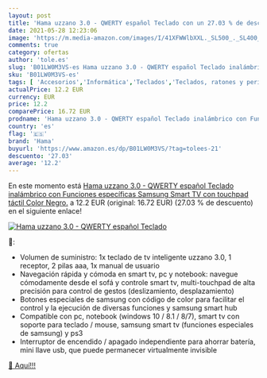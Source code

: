 ```yaml
---
layout: post
title: 'Hama uzzano 3.0 - QWERTY español Teclado con un 27.03 % de descuento'
date: 2021-05-28 12:23:06
image: 'https://m.media-amazon.com/images/I/41XFWWlbXXL._SL500_._SL400_.jpg'
comments: true
category: ofertas
author: 'tole.es'
slug: 'B01LW0M3VS-es Hama uzzano 3.0 - QWERTY español Teclado inalámbrico con...'
sku: 'B01LW0M3VS-es'
tags: [ 'Accesorios','Informática','Teclados','Teclados, ratones y periféricos de entrada','hama','samsung','teclado', ]
actualPrice: 12.2 EUR
currency: EUR
price: 12.2
comparePrice: 16.72 EUR
prodname: 'Hama uzzano 3.0 - QWERTY español Teclado inalámbrico con Funciones específicas Samsung Smart TV  con touchpad táctil  Color Negro.'
country: 'es'
flag: '🇪🇸'
brand: 'Hama'
buyurl: 'https://www.amazon.es/dp/B01LW0M3VS/?tag=tolees-21'
descuento: '27.03'
average: '12.2'
---
```


En este momento está [Hama uzzano 3.0 - QWERTY español Teclado inalámbrico con Funciones específicas Samsung Smart TV  con touchpad táctil  Color Negro.](https://www.amazon.es/dp/B01LW0M3VS/?tag=tolees-21) a 12.2 EUR (original: 16.72 EUR) (27.03 %  de descuento) en el siguiente enlace!

[![Hama uzzano 3.0 - QWERTY español Teclado](https://m.media-amazon.com/images/I/41XFWWlbXXL._SL500_._SL400_.jpg)](https://www.amazon.es/dp/B01LW0M3VS/?tag=tolees-21)

🔎:

- Volumen de suministro: 1x teclado de tv inteligente uzzano 3.0, 1 receptor, 2 pilas aaa, 1x manual de usuario
- Navegación rápida y cómoda en smart tv, pc y notebook: navegue cómodamente desde el sofá y controle smart tv, multi-touchpad de alta precisión para control de gestos (deslizamiento, desplazamiento)
- Botones especiales de samsung con código de color para facilitar el control y la ejecución de diversas funciones y samsung smart hub
- Compatible con pc, notebook (windows 10 / 8.1 / 8/7), smart tv con soporte para teclado / mouse, samsung smart tv (funciones especiales de samsung) y ps3
- Interruptor de encendido / apagado independiente para ahorrar batería, mini llave usb, que puede permanecer virtualmente invisible

[🛒 Aquí!!!](https://www.amazon.es/dp/B01LW0M3VS/?tag=tolees-21)
